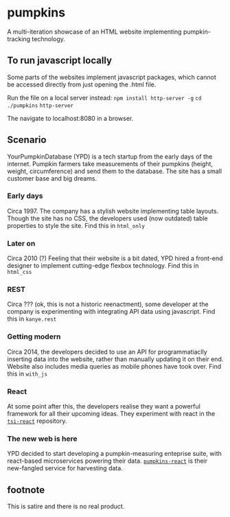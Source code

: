# pumpkins
A multi-iteration showcase of an HTML website implementing pumpkin-tracking technology. 
## To run javascript locally
Some parts of the websites implement javascript packages, which cannot be accessed directly from just opening the .html file.

Run the file on a local server instead:
`npm install http-server -g`
`cd ./pumpkins`
`http-server`

The navigate to localhost:8080 in a browser.

## Scenario
YourPumpkinDatabase (YPD) is a tech startup from the early days of the internet. 
Pumpkin farmers take measurements of their pumpkins (height, weight, circumference) and send them to the database.
The site has a small customer base and big dreams.

### Early days
Circa 1997. The company has a stylish website implementing table layouts. Though the site has no CSS, the developers used (now outdated) table properties to style the site. Find this in `html_only`

### Later on
Circa 2010 (?) Feeling that their website is a bit dated, YPD hired a front-end designer to implement cutting-edge flexbox technology. Find this in `html_css`

### REST
Circa ??? (ok, this is not a historic reenactment), some developer at the company is experimenting with integrating API data using javascript. Find this in `kanye.rest`

### Getting modern
Circa 2014, the developers decided to use an API for programmatiaclly inserting data into the website, rather than manually updating it on their end. Website also includes media queries as mobile phones have took over. Find this in `with_js`

### React
At some point after this, the developers realise they want a powerful framework for all their upcoming ideas. They experiment with react in the [`tsi-react`](https://github.com/KondrotM/tsi-react) repository. 

### The new web is here
YPD decided to start developing a pumpkin-measuring enteprise suite, with react-based microservices powering their data. [`pumpkins-react`](https://github.com/KondrotM/pumpkins-react) is their new-fangled service for harvesting data. 


## footnote
This is satire and there is no real product.


